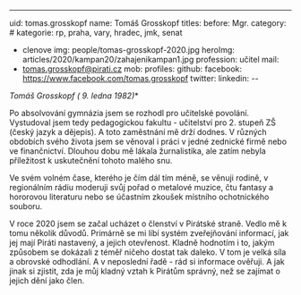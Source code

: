 ---
uid: tomas.grosskopf
name:     Tomáš Grosskopf
titles:
  before: Mgr.
category:                 		# kategorie: rp, praha, vary, hradec, jmk, senat
- clenove
img: people/tomas-grosskopf-2020.jpg
heroImg: articles/2020/kampan20/zahajenikampan1.jpg
profession: učitel
mail:
- tomas.grosskopf@pirati.cz
mob:
profiles:
  github:
  facebook: https://www.facebook.com/tomas.grosskopf
  twitter:
  linkedin:
--


**Tomáš Grosskopf (* 9. ledna 1982)**

Po absolvování gymnázia jsem se rozhodl pro učitelské povolání. Vystudoval jsem tedy pedagogickou fakultu - učitelství pro 2. stupeň ZŠ (český jazyk a dějepis). A toto zaměstnání mě drží dodnes. V různých obdobích svého života jsem se věnoval i práci v jedné zednické firmě nebo ve finančnictví. Dlouhou dobu mě lákala žurnalistika, ale zatím nebyla příležitost k uskutečnění tohoto malého snu.

Ve svém volném čase, kterého je čím dál tím méně, se věnuji rodině, v regionálním rádiu moderuji svůj pořad o metalové muzice, čtu fantasy a hororovou literaturu nebo se účastním zkoušek místního ochotnického souboru.

V roce 2020 jsem se začal ucházet o členství v Pirátské straně. Vedlo mě k tomu několik důvodů. Primárně se mi líbí systém zveřejňování informací, jak jej mají Piráti nastavený, a jejich otevřenost. Kladně hodnotím i to, jakým způsobem se dokázali z téměř ničeho dostat tak daleko. V tom je velká síla a obrovské odhodlání. A v neposlední řadě - rád si informace ověřuji. A jak jinak si zjistit, zda je můj kladný vztah k Pirátům správný, než se zajímat o jejich dění jako člen.
